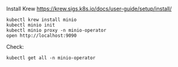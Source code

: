 Install Krew https://krew.sigs.k8s.io/docs/user-guide/setup/install/

```
kubectl krew install minio
kubectl minio init
kubectl minio proxy -n minio-operator
open http://localhost:9090
```

Check:
```
kubectl get all -n minio-operator
```
